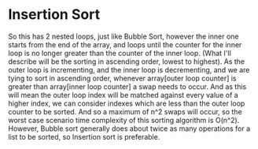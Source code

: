 # Insertion Sort
So this has 2 nested loops, just like Bubble Sort, however the inner one starts from the end of the array, and loops until the counter for the inner loop is no longer greater than the counter of the inner loop.
(What I'll describe will be the sorting in ascending order, lowest to highest).
As the outer loop is incrementing, and the inner loop is decrementing, and we are tying to sort in ascending order, whenever array\[outer loop counter\] is greater than array\[inner loop counter\] a swap needs to occur.
And as this will mean the outer loop index will be matched against every value of a higher index, we can consider indexes which are less than the outer loop counter to be sorted.
And so a maximum of n^2 swaps will occur, so the worst case scenario time complexity of this sorting algorithm is O(n^2).
However, Bubble sort generally does about twice as many operations for a list to be sorted, so Insertion sort is preferable.
